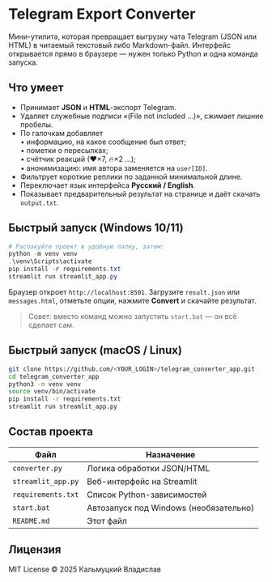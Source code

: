 # Telegram Export Converter

Мини-утилита, которая превращает выгрузку чата Telegram (JSON или HTML) в читаемый текстовый либо Markdown-файл. Интерфейс открывается прямо в браузере — нужен только Python и одна команда запуска.

## Что умеет
* Принимает **JSON** и **HTML**-экспорт Telegram.  
* Удаляет служебные подписи «(File not included …)», сжимает лишние пробелы.  
* По галочкам добавляет  
  • информацию, на какое сообщение был ответ;  
  • пометки о пересылках;  
  • счётчик реакций (❤×7, 🔥×2 …);  
  • анонимизацию: имя автора заменяется на `user[ID]`.  
* Фильтрует короткие реплики по заданной минимальной длине.  
* Переключает язык интерфейса **Русский / English**.  
* Показывает предварительный результат на странице и даёт скачать `output.txt`.

## Быстрый запуск (Windows 10/11)

```powershell
# Распакуйте проект в удобную папку, затем:
python -m venv venv
.\venv\Scripts\activate
pip install -r requirements.txt
streamlit run streamlit_app.py
```

Браузер откроет `http://localhost:8501`. Загрузите `result.json` или `messages.html`, отметьте опции, нажмите **Convert** и скачайте результат.  
> Совет: вместо команд можно запустить `start.bat` — он всё сделает сам.

## Быстрый запуск (macOS / Linux)

```bash
git clone https://github.com/<YOUR_LOGIN>/telegram_converter_app.git
cd telegram_converter_app
python3 -m venv venv
source venv/bin/activate
pip install -r requirements.txt
streamlit run streamlit_app.py
```

## Состав проекта

| Файл               | Назначение                             |
| ------------------ | -------------------------------------- |
| `converter.py`     | Логика обработки JSON/HTML            |
| `streamlit_app.py` | Веб-интерфейс на Streamlit            |
| `requirements.txt` | Список Python-зависимостей            |
| `start.bat`        | Автозапуск под Windows (необязательно)|
| `README.md`        | Этот файл                             |

## Лицензия

MIT License © 2025 Кальмуцкий Владислав
